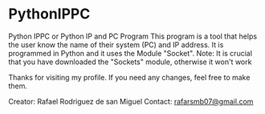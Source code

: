 # PythonIPPC
Python IPPC or Python IP and PC Program
This program is a tool that helps the user know the name of their system (PC) and IP address.
It is programmed in Python and it uses the Module "Socket". 
Note: It is crucial that you have downloaded the "Sockets" module, otherwise it won't work

Thanks for visiting my profile. 
If you need any changes, feel free to make them. 

Creator: Rafael Rodriguez de san Miguel
Contact: rafarsmb07@gmail.com
